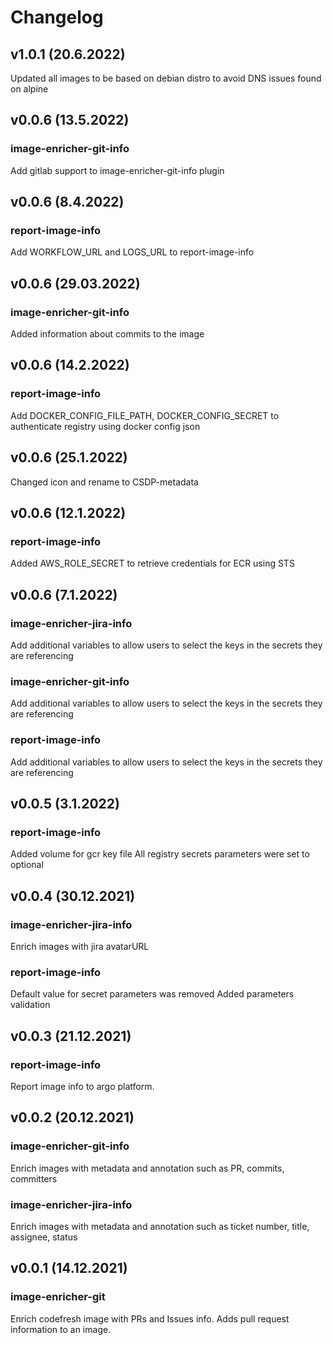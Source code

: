 # Changelog

## v1.0.1 (20.6.2022)

Updated all images to be based on debian distro to avoid DNS issues found on alpine

## v0.0.6 (13.5.2022)

### image-enricher-git-info
Add gitlab support to image-enricher-git-info plugin

## v0.0.6 (8.4.2022)

### report-image-info
Add WORKFLOW_URL and LOGS_URL to report-image-info

## v0.0.6 (29.03.2022)

### image-enricher-git-info
Added information about commits to the image

## v0.0.6 (14.2.2022)

### report-image-info
Add DOCKER_CONFIG_FILE_PATH, DOCKER_CONFIG_SECRET to authenticate registry using docker config json

## v0.0.6 (25.1.2022)

Changed icon and rename to CSDP-metadata

## v0.0.6 (12.1.2022)

### report-image-info
Added AWS_ROLE_SECRET to retrieve credentials for ECR using STS

## v0.0.6 (7.1.2022)

### image-enricher-jira-info
Add additional variables to allow users to select the keys in the secrets they are referencing

### image-enricher-git-info 
Add additional variables to allow users to select the keys in the secrets they are referencing

### report-image-info
Add additional variables to allow users to select the keys in the secrets they are referencing

## v0.0.5 (3.1.2022)

### report-image-info

Added volume for gcr key file
All registry secrets parameters were set to optional

## v0.0.4 (30.12.2021)

### image-enricher-jira-info

Enrich images with jira avatarURL

### report-image-info

Default value for secret parameters was removed
Added parameters validation

## v0.0.3 (21.12.2021)

### report-image-info

Report image info to argo platform.

## v0.0.2 (20.12.2021)

### image-enricher-git-info

Enrich images with metadata and annotation such as PR, commits, committers

### image-enricher-jira-info

Enrich images with metadata and annotation such as ticket number, title, assignee, status

## v0.0.1 (14.12.2021)

### image-enricher-git

Enrich codefresh image with PRs and Issues info. Adds pull request information to an image.
